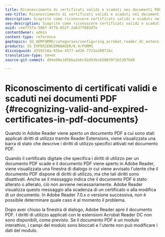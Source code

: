 ```yaml
---
title: Riconoscimento di certificati validi e scaduti nei documenti PDF
seo-title: Riconoscimento di certificati validi e scaduti nei documenti PDF
description: Scoprite come riconoscere certificati validi e scaduti nei documenti PDF.
seo-description: Scoprite come riconoscere certificati validi e scaduti nei documenti PDF.
uuid: ceeff57a-586f-4f7b-852f-2a637f003d7e
contentOwner: admin
content-type: reference
geptopics: SG_AEMFORMS/categories/configuring_acrobat_reader_dc_extensions
products: SG_EXPERIENCEMANAGER/6.4/FORMS
discoiquuid: 4559218a-65ba-4577-ad26-7721e28971bc
translation-type: tm+mt
source-git-commit: d04e08e105bba2e6c92d93bcb58839f1b5307bd8

---
```



# Riconoscimento di certificati validi e scaduti nei documenti PDF {#recognizing-valid-and-expired-certificates-in-pdf-documents}

Quando in Adobe Reader viene aperto un documento PDF a cui sono stati applicati diritti di utilizzo tramite Reader Extensions, viene visualizzata una barra di stato che descrive i diritti di utilizzo specifici attivati nel documento PDF.

Quando il certificato digitale che specifica i diritti di utilizzo per un documento PDF scade e il documento PDF viene aperto in Adobe Reader, viene visualizzata una finestra di dialogo in cui viene avvisato l&#39;utente che il documento PDF dispone di diritti di utilizzo, ma che tali diritti sono disattivati. Anche se il messaggio indica che il documento PDF è stato alterato o alterato, ciò non avviene necessariamente. Adobe Reader visualizza questo messaggio alla scadenza di un certificato o alla modifica di un documento. In Adobe Reader 7.0.x o versione successiva, non è possibile determinare quale caso è al momento il problema.

Dopo aver chiuso la finestra di dialogo, Adobe Reader apre il documento PDF. I diritti di utilizzo applicati con le estensioni Acrobat Reader DC non sono disponibili, come previsto. Se il documento PDF è un modulo interattivo, i campi del modulo sono bloccati e l&#39;utente non può modificare i dati del modulo.
